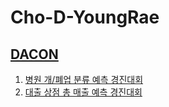 # Cho-D-YoungRae

## [DACON](https://dacon.io/main)
1. [병원 개/폐업 분류 예측 경진대회](https://dacon.io/competitions/official/9565/overview/description/)
2. [대출 상점 총 매출 예측 경진대회](https://dacon.io/competitions/official/136/overview/description/)
